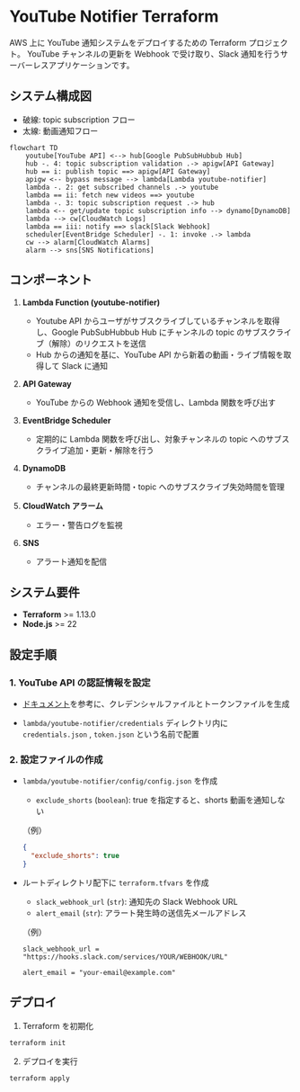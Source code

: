 # YouTube Notifier Terraform

AWS 上に YouTube 通知システムをデプロイするための Terraform プロジェクト。
YouTube チャンネルの更新を Webhook で受け取り、Slack 通知を行うサーバーレスアプリケーションです。

## システム構成図

- 破線: topic subscription フロー
- 太線: 動画通知フロー

```mermaid
flowchart TD
    youtube[YouTube API] <--> hub[Google PubSubHubbub Hub]
    hub -. 4: topic subscription validation .-> apigw[API Gateway]
    hub == i: publish topic ==> apigw[API Gateway]
    apigw <-- bypass message --> lambda[Lambda youtube-notifier]
    lambda -. 2: get subscribed channels .-> youtube
    lambda == ii: fetch new videos ==> youtube
    lambda -. 3: topic subscription request .-> hub
    lambda <-- get/update topic subscription info --> dynamo[DynamoDB]
    lambda --> cw[CloudWatch Logs]
    lambda == iii: notify ==> slack[Slack Webhook]
    scheduler[EventBridge Scheduler] -. 1: invoke .-> lambda
    cw --> alarm[CloudWatch Alarms]
    alarm --> sns[SNS Notifications]
```

## コンポーネント

1. **Lambda Function (youtube-notifier)**

   - Youtube API からユーザがサブスクライブしているチャンネルを取得し、Google PubSubHubbub Hub にチャンネルの topic のサブスクライブ（解除）のリクエストを送信
   - Hub からの通知を基に、YouTube API から新着の動画・ライブ情報を取得して Slack に通知

2. **API Gateway**

   - YouTube からの Webhook 通知を受信し、Lambda 関数を呼び出す

3. **EventBridge Scheduler**

   - 定期的に Lambda 関数を呼び出し、対象チャンネルの topic へのサブスクライブ追加・更新・解除を行う

4. **DynamoDB**

   - チャンネルの最終更新時間・topic へのサブスクライブ失効時間を管理

5. **CloudWatch アラーム**

   - エラー・警告ログを監視

6. **SNS**
   - アラート通知を配信

## システム要件

- **Terraform** >= 1.13.0
- **Node.js** >= 22

## 設定手順

### 1. YouTube API の認証情報を設定

- [ドキュメント](https://developers.google.com/youtube/v3/quickstart/nodejs?hl=ja)を参考に、クレデンシャルファイルとトークンファイルを生成

- `lambda/youtube-notifier/credentials` ディレクトリ内に `credentials.json` , `token.json` という名前で配置

### 2. 設定ファイルの作成

- `lambda/youtube-notifier/config/config.json` を作成

  - `exclude_shorts` (`boolean`): true を指定すると、shorts 動画を通知しない

  （例）

  ```json
  {
    "exclude_shorts": true
  }
  ```

- ルートディレクトリ配下に `terraform.tfvars` を作成

  - `slack_webhook_url` (`str`): 通知先の Slack Webhook URL
  - `alert_email` (`str`): アラート発生時の送信先メールアドレス

  （例）

  ```hcl
  slack_webhook_url = "https://hooks.slack.com/services/YOUR/WEBHOOK/URL"

  alert_email = "your-email@example.com"
  ```

## デプロイ

1. Terraform を初期化

```bash
terraform init
```

2. デプロイを実行

```bash
terraform apply
```
